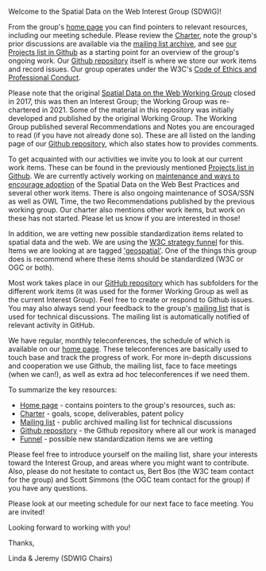 Welcome to the Spatial Data on the Web Interest Group (SDWIG)!

From the group's [home page][1] you can find pointers to relevant resources, including our meeting schedule. Please review the [Charter][2], note the group's prior discussions are available via the [mailing list archive][3], and see [our Projects list in Github][12] as a starting point for an overview of the group's ongoing work. Our [Github repository][4] itself is where we store our work items and record issues. Our group operates under the W3C's [Code of Ethics and Professional Conduct][13].

Please note that the original [Spatial Data on the Web Working Group][5] closed in 2017, this was then an Interest Group; the Working Group was re-chartered in 2021. Some of the material in this repository was initially developed and published by the original Working Group. The Working Group published several Recommendations and Notes you are encouraged to read (if you have not already done so). These are all listed on the landing page of our [Github repository][4], which also states how to provides comments.

To get acquainted with our activities we invite you to look at our current work items. These can be found in the previously mentioned [Projects list in Github][12]. We are currently actively working on [maintenance and ways to encourage adoption][6] of the Spatial Data on the Web Best Practices and several other work items. There is also ongoing maintenance of SOSA/SSN as well as OWL Time, the two Recommendations published by the previous working group. Our charter also mentions other work items, but work on these has not started. Please let us know if you are interested in those!

In addition, we are vetting new possible standardization items related to spatial data and the web. We are using the [W3C strategy funnel][10] for this. Items we are looking at are tagged ['geospatial'][11]. One of the things this group does is recommend where these items should be standardized (W3C or OGC or both). 

Most work takes place in our [GitHub repository][4] which has subfolders for the different work items (it was used for the former Working Group as well as the current Interest Group). Feel free to create or respond to Github issues. You may also always send your feedback to the group's [mailing list][3] that is used for technical discussions. The mailing list is automatically notified of relevant activity in GitHub.

We have regular, monthly teleconferences, the schedule of which is available on our [home page][1]. These teleconferences are basically used to touch base and track the progress of work. For more in-depth discussions and cooperation we use Github, the mailing list, face to face meetings (when we can!), as well as extra ad hoc teleconferences if we need them. 

To summarize the key resources:

* [Home page][1] - contains pointers to the group's resources, such as:
* [Charter][2] - goals, scope, deliverables, patent policy
* [Mailing list][3] - public archived mailing list for technical discussions
* [Github repository][4] - the Github repository where all our work is managed
* [Funnel][11] - possible new standardization items we are vetting 

Please feel free to introduce yourself on the mailing list, share your interests toward the Interest Group, and areas where you might want to contribute. Also, please do not hesitate to contact us, Bert Bos (the W3C team contact for the group) and Scott Simmons (the OGC team contact for the group) if you have any questions.

Please look at our meeting schedule for our next face to face meeting. You are invited!

Looking forward to working with you!

Thanks,

Linda & Jeremy (SDWIG Chairs)

[1]: https://www.w3.org/2017/sdwig/
[2]: https://www.w3.org/2017/sdwig/charter.html
[3]: https://lists.w3.org/Archives/Public/public-sdwig/
[4]: https://github.com/w3c/sdw/
[5]: https://www.w3.org/2015/spatial/
[6]: https://github.com/w3c/sdw/blob/gh-pages/bp/work-items-and-activities.md
[7]: https://github.com/w3c/sdw/tree/gh-pages/stats-bp
[8]: https://www.w3.org/TR/vocab-ssn/
[9]: https://lists.w3.org/Archives/Public/public-sdwig/2018Apr/0026.html
[10]: https://github.com/w3c/strategy/projects/2
[11]: https://github.com/w3c/strategy/projects/2?card_filter_query=label%3Ageospatial
[12]: https://github.com/w3c/sdw/projects
[13]: https://www.w3.org/Consortium/cepc/
